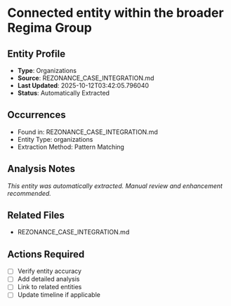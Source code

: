 # Connected entity within the broader Regima Group

## Entity Profile
- **Type**: Organizations
- **Source**: REZONANCE_CASE_INTEGRATION.md
- **Last Updated**: 2025-10-12T03:42:05.796040
- **Status**: Automatically Extracted

## Occurrences
- Found in: REZONANCE_CASE_INTEGRATION.md
- Entity Type: organizations
- Extraction Method: Pattern Matching

## Analysis Notes
*This entity was automatically extracted. Manual review and enhancement recommended.*

## Related Files
- REZONANCE_CASE_INTEGRATION.md

## Actions Required
- [ ] Verify entity accuracy
- [ ] Add detailed analysis
- [ ] Link to related entities
- [ ] Update timeline if applicable
